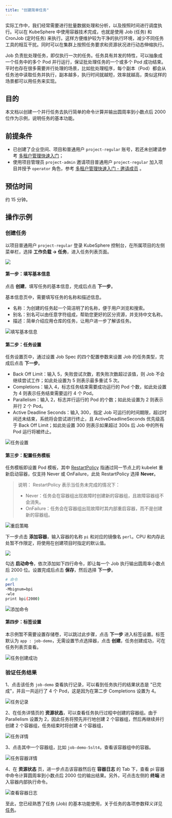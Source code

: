 ```yaml
---
title: "创建简单任务"
---
```


实际工作中，我们经常需要进行批量数据处理和分析，以及按照时间进行调度执行。可以在 KubeSphere 中使用容器技术完成，也就是使用 Job (任务) 和 CronJob (定时任务) 来执行。这样方便维护较为干净的执行环境，减少不同任务工具的相互干扰。同时可以在集群上按照任务要求和资源状况进行动态伸缩执行。

Job 负责批处理任务，即仅执行一次的任务。任务具有并发的特性，可以抽象成一个任务中的多个 Pod 并行运行，保证批处理任务的一个或多个 Pod 成功结束。平时也存在很多需要并行处理的场景，比如批处理程序，每个副本（Pod）都会从任务池中读取任务并执行，副本越多，执行时间就越短，效率就越高，类似这样的场景都可以用任务来实现。

## 目的

本文档以创建一个并行任务去执行简单的命令计算并输出圆周率到小数点后 2000 位作为示例，说明任务的基本功能。

## 前提条件

- 已创建了企业空间、项目和普通用户 `project-regular` 账号，若还未创建请参考 [多租户管理快速入门](../admin-quick-start)；
- 使用项目管理员 `project-admin` 邀请项目普通用户 `project-regular` 加入项目并授予 `operator` 角色，参考 [多租户管理快速入门 - 邀请成员](../admin-quick-start/#邀请成员) 。

## 预估时间

约 15 分钟。

## 操作示例

<!-- ### 示例视频

<video controls="controls" style="width: 100% !important; height: auto !important;">
  <source type="video/mp4" src="https://kubesphere-docsvideo.gd2.qingstor.com/demo3-job.mp4">
</video> -->

### 创建任务

以项目普通用户 `project-regular` 登录 KubeSphere 控制台，在所属项目的左侧菜单栏，选择 **工作负载 → 任务**，进入任务列表页面。

![](https://pek3b.qingstor.com/kubesphere-docs/png/20190428160535.png)

#### 第一步：填写基本信息

点击 **创建**，填写任务的基本信息，完成后点击 **下一步**。

基本信息页中，需要填写任务的名称和描述信息。

- 名称：为创建的任务起一个简洁明了的名称，便于用户浏览和搜索。
- 别名：别名可以由任意字符组成，帮助您更好的区分资源，并支持中文名称。
- 描述：简单介绍应用仓库的任务，让用户进一步了解该任务。

![填写基本信息](/ae-demo-job1.png)

#### 第二步：任务设置

任务设置页中，通过设置 Job Spec 的四个配置参数来设置 Job 的任务类型，完成后点击 **下一步**。

- Back Off Limit：输入 5，失败尝试次数，若失败次数超过该值，则 Job 不会继续尝试工作；如此处设置为 5 则表示最多重试 5 次。
- Completions：输入 4，标志任务结束需要成功运行的 Pod 个数，如此处设置为 4 则表示任务结束需要运行 4 个 Pod。
- Parallelism：输入 2，标志并行运行的 Pod 的个数；如此处设置为 2 则表示并行 2 个 Pod。
- Active Deadline Seconds：输入 300，指定 Job 可运行的时间期限，超过时间还未结束，系统将会尝试进行终止，且 ActiveDeadlineSeconds 优先级高于 Back Off Limit；如此处设置 300 则表示如果超过 300s 后 Job 中的所有 Pod 运行将被终止。

![任务设置](https://pek3b.qingstor.com/kubesphere-docs/png/20190428170837.png)

#### 第三步：配置任务模板

任务模板即设置 Pod 模板，其中 [RestartPolicy](https://kubernetes.io/docs/concepts/workloads/pods/pod-lifecycle/#restart-policy) 指通过同一节点上的 kubelet 重新启动容器，仅支持 Never 或 OnFailure，此处 RestartPolicy 选择 **Never**。

> 说明：
> RestartPolicy 表示当任务未完成的情况下：
> - Never：任务会在容器组出现故障时创建新的容器组，且故障容器组不会消失。
> - OnFailure：任务会在容器组出现故障时其内部重启容器，而不是创建新的容器组。

![重启策略](/demo3-job-restartpolicy.png)

下一步点击 **添加容器**，输入容器的名称 `pi` 和对应的镜像名 `perl`。CPU 和内存此处暂不作限定，将使用在创建项目时指定的默认值。

![](https://pek3b.qingstor.com/kubesphere-docs/png/20190428161005.png)

勾选 **启动命令**，依次添加如下四行命令，即让每一个 Job 执行输出圆周率小数点后 2000 位。设置完成后点击 **保存**，然后选择 **下一步**。

```bash
# 命令
perl
-Mbignum=bpi
-wle
print bpi(2000)
```

![添加命令](https://pek3b.qingstor.com/kubesphere-docs/png/20190428161351.png)

#### 第四步：标签设置

本示例暂不需要设置存储卷，可以跳过此步骤，点击 **下一步** 进入标签设置。标签默认为 `app : job-demo`，无需设置节点选择器，点击 **创建**，任务创建成功，可在任务列表页查看。

![任务创建成功](/demo3-job-list.png)

### 验证任务结果

1、点击该任务 `job-demo` 查看执行记录，可以看到任务执行的结果状态是 "已完成"，并且一共运行了 4 个 Pod，这是因为在第二步 Completions 设置为 4。

![任务记录](/demo3-job-execution-record.png)

2、在任务详情页的 **资源状态**，可以查看任务执行过程中创建的容器组。由于 Parallelism 设置为 2，因此任务将预先并行地创建 2 个容器组，然后再继续并行创建 2 个容器组，任务结束时将创建 4 个容器组，

![任务详情](/demo3-job-creation-details.png)

3、点击其中一个容器组，比如 `job-demo-5slt4`，查看该容器组中的容器。

![任务容器详情](/demo3-job-container.png)

4、在 **资源状态** 页，进一步点击该容器然后在 **容器日志** 的 Tab 下，查看 pi 容器中命令计算圆周率到小数点后 2000 位的输出结果。另外，可点击左侧的 **终端** 进入容器内部执行命令。

![查看容器日志](/demo3-container-log.png)

至此，您已经熟悉了任务 (Job) 的基本功能使用，关于任务的各项参数释义详见 [任务](../../workload/jobs)。
